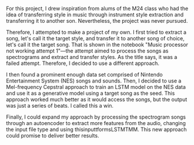 For this project, I drew inspiration from alums of the M24 class who had the idea of transferring style in music through instrument style extraction and transferring it to another son. Nevertheless, the project was never pursued.

Therefore, I attempted to make a project of my own. I first tried to extract a song, let's call it the target style, and transfer it to another song of choice, let's call it the target song. That is shown in the notebook "Music processor not working attempt 1"—the attempt aimed to process the songs as spectrograms and extract and transfer styles. As the title says, it was a failed attempt. Therefore, I decided to use a different approach.

I then found a prominent enough data set comprised of Nintendo Entertainment System (NES) songs and sounds. Then, I decided to use a Mel-frequency Cepstral approach to train an LSTM model on the NES data and use it as a generative model using a target song as the seed. This approach worked much better as it would access the songs, but the output was just a series of beats. I called this a win.

Finally, I could expand my approach by processing the spectrogram songs through an autoencoder to extract more features from the audio, changing the input file type and using thisinputtformsLSTMTMM. This new approach could promise to deliver better results.
